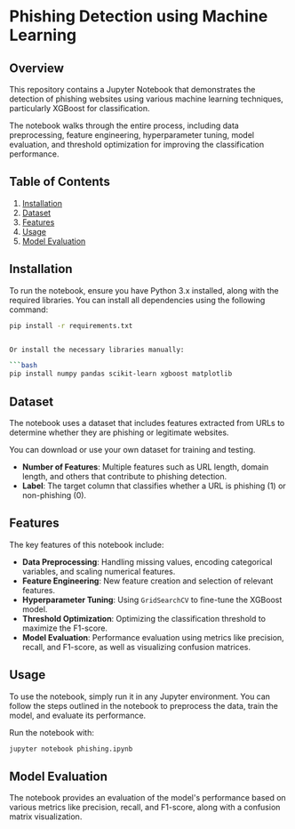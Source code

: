 

# Phishing Detection using Machine Learning

## Overview
This repository contains a Jupyter Notebook that demonstrates the detection of phishing websites using various machine learning techniques, particularly XGBoost for classification.

The notebook walks through the entire process, including data preprocessing, feature engineering, hyperparameter tuning, model evaluation, and threshold optimization for improving the classification performance.

## Table of Contents
1. [Installation](#installation)
2. [Dataset](#dataset)
3. [Features](#features)
4. [Usage](#usage)
5. [Model Evaluation](#model-evaluation)

## Installation
To run the notebook, ensure you have Python 3.x installed, along with the required libraries. You can install all dependencies using the following command:

```bash
pip install -r requirements.txt


Or install the necessary libraries manually:

```bash
pip install numpy pandas scikit-learn xgboost matplotlib
```

## Dataset
The notebook uses a dataset that includes features extracted from URLs to determine whether they are phishing or legitimate websites.

You can download or use your own dataset for training and testing.

- **Number of Features**: Multiple features such as URL length, domain length, and others that contribute to phishing detection.
- **Label**: The target column that classifies whether a URL is phishing (1) or non-phishing (0).

## Features
The key features of this notebook include:
- **Data Preprocessing**: Handling missing values, encoding categorical variables, and scaling numerical features.
- **Feature Engineering**: New feature creation and selection of relevant features.
- **Hyperparameter Tuning**: Using `GridSearchCV` to fine-tune the XGBoost model.
- **Threshold Optimization**: Optimizing the classification threshold to maximize the F1-score.
- **Model Evaluation**: Performance evaluation using metrics like precision, recall, and F1-score, as well as visualizing confusion matrices.

## Usage
To use the notebook, simply run it in any Jupyter environment. You can follow the steps outlined in the notebook to preprocess the data, train the model, and evaluate its performance.

Run the notebook with:

```bash
jupyter notebook phishing.ipynb
```

## Model Evaluation
The notebook provides an evaluation of the model's performance based on various metrics like precision, recall, and F1-score, along with a confusion matrix visualization.


